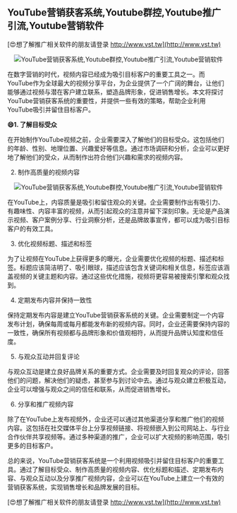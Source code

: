 ## **YouTube营销获客系统,Youtube群控,Youtube推广引流,Youtube营销软件**

[😍想了解推广相关软件的朋友请登录 http://www.vst.tw](http://www.vst.tw)

 <center><img src="https://vst.tw/MP4/tuiguang/png/4.png" alt="YouTube营销获客系统,Youtube群控,Youtube推广引流,Youtube营销软件"></center>

在数字营销的时代，视频内容已经成为吸引目标客户的重要工具之一。而YouTube作为全球最大的视频分享平台，为企业提供了一个广阔的舞台，让他们能够通过视频与潜在客户建立联系，塑造品牌形象，促进销售增长。本文将探讨YouTube营销获客系统的重要性，并提供一些有效的策略，帮助企业利用YouTube吸引并留住目标客户。

**😄1. 了解目标受众**

在开始制作YouTube视频之前，企业需要深入了解他们的目标受众。这包括他们的年龄、性别、地理位置、兴趣爱好等信息。通过市场调研和分析，企业可以更好地了解他们的受众，从而制作出符合他们兴趣和需求的视频内容。

2. 制作高质量的视频内容

 <center><img src="https://vst.tw/MP4/tuiguang/png/1.png" alt="YouTube营销获客系统,Youtube群控,Youtube推广引流,Youtube营销软件"></center>

在YouTube上，内容质量是吸引和留住观众的关键。企业需要制作出有吸引力、有趣味性、内容丰富的视频，从而引起观众的注意并留下深刻印象。无论是产品演示视频、客户案例分享、行业洞察分析，还是品牌故事宣传，都可以成为吸引目标客户的有效工具。

3. 优化视频标题、描述和标签

为了让视频在YouTube上获得更多的曝光，企业需要优化视频的标题、描述和标签。标题应该简洁明了、吸引眼球，描述应该包含关键词和相关信息，标签应该涵盖视频的关键主题和内容。通过这些优化措施，视频将更容易被搜索引擎和观众找到。

4. 定期发布内容并保持一致性

保持定期发布内容是建立YouTube营销获客系统的关键。企业需要制定一个内容发布计划，确保每周或每月都能发布新的视频内容。同时，企业还需要保持内容的一致性，确保所有视频都与品牌形象和价值观相符，从而提升品牌认知度和信任度。

5. 与观众互动并回复评论

与观众互动是建立良好品牌关系的重要方式。企业需要及时回复观众的评论，回答他们的问题，解决他们的疑虑，甚至参与到讨论中去。通过与观众建立积极互动，企业可以增强与观众之间的信任和联系，从而促进销售增长。

6. 分享和推广视频内容

除了在YouTube上发布视频外，企业还可以通过其他渠道分享和推广他们的视频内容。这包括在社交媒体平台上分享视频链接、将视频嵌入到公司网站上、与行业合作伙伴共享视频等。通过多种渠道的推广，企业可以扩大视频的影响范围，吸引更多的目标客户。

总的来说，YouTube营销获客系统是一个利用视频吸引并留住目标客户的重要工具。通过了解目标受众、制作高质量的视频内容、优化标题和描述、定期发布内容、与观众互动以及分享推广视频内容，企业可以在YouTube上建立一个有效的营销获客系统，实现销售增长和品牌发展的目标。

[😍想了解推广相关软件的朋友请登录 http://www.vst.tw](http://www.vst.tw)



